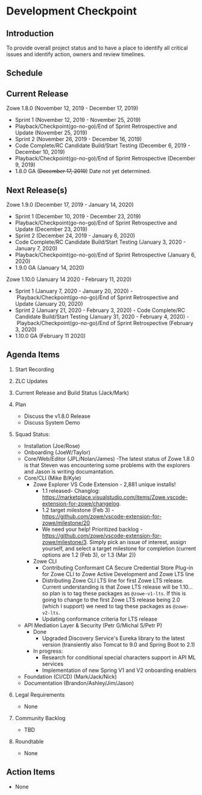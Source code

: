 # Development Checkpoint

Introduction
------------
To provide overall project status and to have a place to identify all critical issues and identify action, owners and review timelines.

Schedule
--------

Current Release
---------------
Zowe 1.8.0 (November 12, 2019 - December 17, 2019)
- Sprint 1 (November 12, 2019 - November 25, 2019)
- Playback/Checkpoint(go-no-go)/End of Sprint Retrospective and Update (November 25, 2019)
- Sprint 2 (November 26, 2019 - December 16, 2019)
- Code Complete/RC Candidate Build/Start Testing (December 6, 2019 - December 10, 2019)
- Playback/Checkpoint(go-no-go)/End of Sprint Retrospective (December 9, 2019)
- 1.8.0 GA (~~December 17, 2019~~) Date not yet determined.

Next Release(s)
---------------
Zowe 1.9.0 (December 17, 2019 - January 14, 2020)
- Sprint 1 (December 10, 2019 - December 23, 2019)
- Playback/Checkpoint(go-no-go)/End of Sprint Retrospective and Update (December 23, 2019)
- Sprint 2 (December 24, 2019 - January 6, 2020)
- Code Complete/RC Candidate Build/Start Testing (January 3, 2020 - January 7, 2020)
- Playback/Checkpoint(go-no-go)/End of Sprint Retrospective (January 6, 2020)
- 1.9.0 GA (January 14, 2020)

Zowe 1.10.0 (January 14 2020 - February 11, 2020)
- Sprint 1 (January 7, 2020 - January 20, 2020)
- Playback/Checkpoint(go-no-go)/End of Sprint Retrospective and Update (January 20, 2020)
- Sprint 2 (January 21, 2020 - February 3, 2020)
- Code Complete/RC Candidate Build/Start Testing (January 31, 2020 - February 4, 2020)
- Playback/Checkpoint(go-no-go)/End of Sprint Retrospective (February 3, 2020)
- 1.10.0 GA (February 11 2020)


Agenda Items
------------
1. Start Recording
2. ZLC Updates
3. Current Release and Build Status (Jack/Mark)
4. Plan
     - Discuss the v1.8.0 Release
     - Discuss System Demo
5. Squad Status:
    - Installation (Joe/Rose)
    - Onboarding (JoeW/Taylor)
    - Core/Web/Editor (JPL/Nolan/James)
          -The latest status of Zowe 1.8.0 is that Steven was encountering some problems with the explorers and Jason is writing        documantation.
    - Core/CLI (Mike B/Kyle)
        - Zowe Explorer VS Code Extension - 2,881 unique installs!
            - 1.1 released- Changlog: https://marketplace.visualstudio.com/items/Zowe.vscode-extension-for-zowe/changelog. 
            - 1.2 target milestone (Feb 3) - https://github.com/zowe/vscode-extension-for-zowe/milestone/20
            - We need your help! Prioritized backlog - https://github.com/zowe/vscode-extension-for-zowe/milestone/3. Simply pick an issue of interest, assign yourself, and select a target milestone for completion (current options are 1.2 (Feb 3), or 1.3 (Mar 2))
        - Zowe CLI
            - Contributing Conformant CA Secure Credential Store Plug-in for Zowe CLI to Zowe Active Development and Zowe LTS line
            - Distributing Zowe CLI LTS line for first Zowe LTS release. Current understanding is that Zowe LTS release will be 1.10... so plan is to tag these packages as `@zowe-v1-lts`. If this is going to change to the first Zowe LTS release being 2.0 (which I support) we need to tag these packages as `@zowe-v2-lts`.
            - Updating conformance criteria for LTS release
    - API Mediation Layer & Security (Petr G/Michal S/Petr P)
      - Done
        - Upgraded Discovery Service's Eureka library to the latest version (transiently also Tomcat to 9.0 and Spring Boot to 2.1)      
      - In progress:
        - Research for conditional special characters support in API ML services
        - Implementation of new Spring V1 and V2 onboarding enablers              
    - Foundation (CI/CD) (Mark/Jack/Nick)
    - Documentation (Brandon/Ashley/Jim/Jason)

6. Legal Requirements
    - None

7. Community Backlog
    - TBD
8. Roundtable
    - None

Action Items
------------
- None
